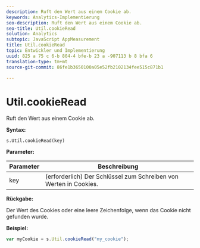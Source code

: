 ```yaml
---
description: Ruft den Wert aus einem Cookie ab.
keywords: Analytics-Implementierung
seo-description: Ruft den Wert aus einem Cookie ab.
seo-title: Util.cookieRead
solution: Analytics
subtopic: JavaScript AppMeasurement
title: Util.cookieRead
topic: Entwickler und Implementierung
uuid: 825 a 75 c 6-b 804-4 bfe-b 23 a -907113 b 8 bfa 6
translation-type: tm+mt
source-git-commit: 86fe1b3650100a05e52fb2102134fee515c871b1

---
```



# Util.cookieRead

Ruft den Wert aus einem Cookie ab.

**Syntax:**

```
s.Util.cookieRead(key)
```

**Parameter:**

| Parameter | Beschreibung |
|---|---|
| key | (erforderlich) Der Schlüssel zum Schreiben von Werten in Cookies. |

**Rückgabe:**

Der Wert des Cookies oder eine leere Zeichenfolge, wenn das Cookie nicht gefunden wurde.

**Beispiel:**

```js
var myCookie = s.Util.cookieRead("my_cookie");
```

